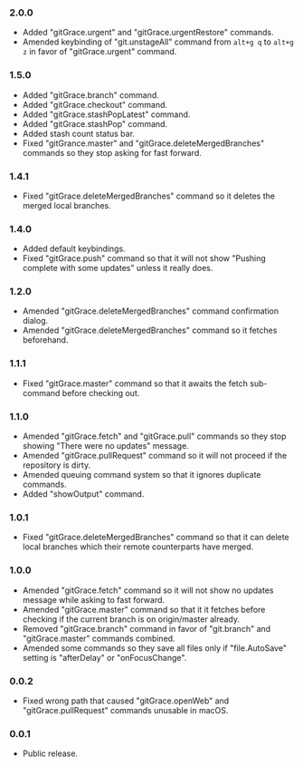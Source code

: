 ### 2.0.0
- Added "gitGrace.urgent" and "gitGrace.urgentRestore" commands.
- Amended keybinding of "git.unstageAll" command from `alt+g q` to `alt+g z` in favor of "gitGrace.urgent" command.

### 1.5.0
- Added "gitGrace.branch" command.
- Added "gitGrace.checkout" command.
- Added "gitGrace.stashPopLatest" command.
- Added "gitGrace.stashPop" command.
- Added stash count status bar.
- Fixed "gitGrance.master" and "gitGrace.deleteMergedBranches" commands so they stop asking for fast forward.

### 1.4.1
- Fixed "gitGrace.deleteMergedBranches" command so it deletes the merged local branches.

### 1.4.0
- Added default keybindings.
- Fixed "gitGrace.push" command so that it will not show "Pushing complete with some updates" unless it really does.

### 1.2.0
- Amended "gitGrace.deleteMergedBranches" command confirmation dialog.
- Amended "gitGrace.deleteMergedBranches" command so it fetches beforehand.

### 1.1.1
- Fixed "gitGrace.master" command so that it awaits the fetch sub-command before checking out.

### 1.1.0
- Amended "gitGrace.fetch" and "gitGrace.pull" commands so they stop showing "There were no updates" message.
- Amended "gitGrace.pullRequest" command so it will not proceed if the repository is dirty.
- Amended queuing command system so that it ignores duplicate commands.
- Added "showOutput" command.

### 1.0.1
- Fixed "gitGrace.deleteMergedBranches" command so that it can delete local branches which their remote counterparts have merged.

### 1.0.0
- Amended "gitGrace.fetch" command so it will not show no updates message while asking to fast forward.
- Amended "gitGrace.master" command so that it it fetches before checking if the current branch is on origin/master already.
- Removed "gitGrace.branch" command in favor of "git.branch" and "gitGrace.master" commands combined.
- Amended some commands so they save all files only if "file.AutoSave" setting is "afterDelay" or "onFocusChange".

### 0.0.2
- Fixed wrong path that caused "gitGrace.openWeb" and "gitGrace.pullRequest" commands unusable in macOS.

### 0.0.1
- Public release.
